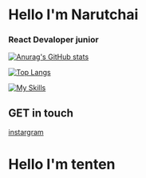 <h1>Hello I'm Narutchai</h1>
<h3> React Devaloper junior</h3>

[![Anurag's GitHub stats](https://github-readme-stats.vercel.app/api?username=Narutchai01&show_icons=true&theme=outrun )](https://github.com/anuraghazra/github-readme-stats)

[![Top Langs](https://github-readme-stats.vercel.app/api/top-langs/?username=Narutchai01&show_icons=true&theme=outrun )](https://github.com/anuraghazra/github-readme-stats)



 [![My Skills ](https://skillicons.dev/icons?i=react,js,ts,html,css,git,py,nodejs,unity,figma)](https://skillicons.dev)
## GET in touch
[instargram](https://www.instagram.com/naruaichai.jsx/)

<h1>Hello I'm tenten</h1>